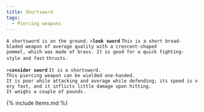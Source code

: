 ```yaml
---
title: Shortsword
tags:
  - Piercing weapons
---
```

`A shortsword is on the ground.`
`>`**`look sword`**
`This is a short broad-bladed weapon of average quality with a crescent-shaped`
`pommel, which was made of brass. It is good for a quick fighting-style and fast`
`thrusts. `

`>`**`consider sword`**
`It is a shortsword.`
`This piercing weapon can be wielded one-handed.`
`It is poor while attacking and average while defending; its speed is very fast, and it inflicts little damage upon hitting.`
`It weighs a couple of pounds.`

{% include Items.md %}
